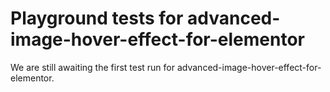 # Playground tests for advanced-image-hover-effect-for-elementor
We are still awaiting the first test run for advanced-image-hover-effect-for-elementor.
